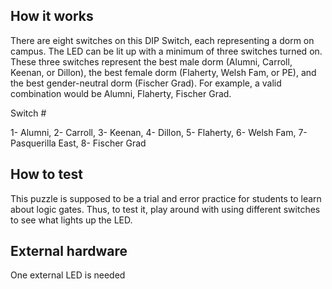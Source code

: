 <!---

This file is used to generate your project datasheet. Please fill in the information below and delete any unused
sections.

You can also include images in this folder and reference them in the markdown. Each image must be less than
512 kb in size, and the combined size of all images must be less than 1 MB.
-->

## How it works

There are eight switches on this DIP Switch, each representing a dorm on campus. The LED can be lit up with a minimum of three switches turned on. These three switches represent the best male dorm (Alumni, Carroll, Keenan, or Dillon), the best female dorm (Flaherty, Welsh Fam, or PE), and the best gender-neutral dorm (Fischer Grad). For example, a valid combination would be Alumni, Flaherty, Fischer Grad. 

Switch #

1- Alumni,
2- Carroll,
3- Keenan,
4- Dillon,
5- Flaherty,
6- Welsh Fam,
7- Pasquerilla East,
8- Fischer Grad



## How to test

This puzzle is supposed to be a trial and error practice for students to learn about logic gates. Thus, to test it, play around with using different switches to see what lights up the LED. 

## External hardware

One external LED is needed
